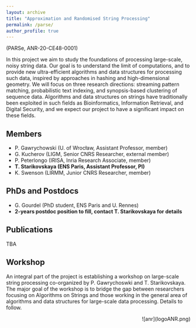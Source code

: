 ```yaml
---
layout: archive
title: "Approximation and Randomised String Processing"
permalink: /parse/
author_profile: true
---
```


(PARSe, ANR-20-CE48-0001)

In this project we aim to study the foundations of processing large-scale, noisy string data. Our goal is to understand the limit of
computations, and to provide new ultra-efficient algorithms and data structures for processing such data, inspired by approaches in
hashing and high-dimensional geometry. We will focus on three research directions: streaming pattern matching, probabilistic text
indexing, and synopsis-based clustering of sequence data. Algorithms and data structures on strings have traditionally been
exploited in such fields as Bioinformatics, Information Retrieval, and Digital Security, and we expect our project to have a significant
impact on these fields.

## Members
* P. Gawrychowski (U. of Wrocław, Assistant Professor, member)
* G. Kucherov (LIGM, Senior CNRS Researcher, external member)
* P. Peterlongo (IRISA, Inria Research Associate, member)
* **T. Starikovskaya (ENS Paris, Assistant Professor, PI)**
* K. Swenson (LIRMM, Junior CNRS Researcher, member)

## PhDs and Postdocs
* G. Gourdel (PhD student, ENS Paris and U. Rennes)
* **2-years postdoc position to fill, contact T. Starikovskaya for details**

## Publications 
TBA

## Workshop
An integral part of the project is establishing a workshop on large-scale string processing co-organized by P. Gawrychoswki and T. Starikovskaya. The major goal of the workshop is to bridge the gap between researchers focusing on
Algorithms on Strings and those working in the general area of algorithms and data structures for large-scale data processing. Details to follow.

<p align="right">
![anr](logoANR.png)
</p>


